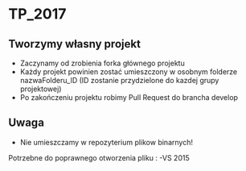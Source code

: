 # TP_2017

## Tworzymy własny projekt

* Zaczynamy od zrobienia forka głównego projektu
* Każdy projekt powinien zostać umieszczony w osobnym folderze nazwaFolderu_ID (ID zostanie przydzielone do kazdej grupy projektowej)
* Po zakończeniu projektu robimy Pull Request do brancha develop


## Uwaga 
* Nie umieszczamy w repozyterium plikow binarnych! 

Potrzebne do poprawnego otworzenia pliku :
-VS 2015
